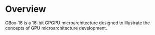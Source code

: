 # Overview

GBox-16 is a 16-bit GPGPU microarchitecture designed to illustrate the concepts of GPU microarchitecture development.

